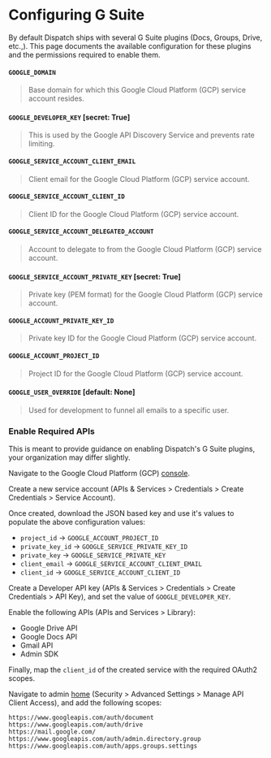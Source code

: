 # Configuring G Suite

By default Dispatch ships with several G Suite plugins \(Docs, Groups, Drive, etc.,\). This page documents the available configuration for these plugins and the permissions required to enable them.

#### `GOOGLE_DOMAIN`

> Base domain for which this Google Cloud Platform \(GCP\) service account resides.

#### `GOOGLE_DEVELOPER_KEY` \[secret: True\]

> This is used by the Google API Discovery Service and prevents rate limiting.

#### `GOOGLE_SERVICE_ACCOUNT_CLIENT_EMAIL`

> Client email for the Google Cloud Platform \(GCP\) service account.

#### `GOOGLE_SERVICE_ACCOUNT_CLIENT_ID`

> Client ID for the Google Cloud Platform \(GCP\) service account.

#### `GOOGLE_SERVICE_ACCOUNT_DELEGATED_ACCOUNT`

> Account to delegate to from the Google Cloud Platform \(GCP\) service account.

#### `GOOGLE_SERVICE_ACCOUNT_PRIVATE_KEY` \[secret: True\]

> Private key \(PEM format\) for the Google Cloud Platform \(GCP\) service account.

#### `GOOGLE_ACCOUNT_PRIVATE_KEY_ID`

> Private key ID for the Google Cloud Platform \(GCP\) service account.

#### `GOOGLE_ACCOUNT_PROJECT_ID`

> Project ID for the Google Cloud Platform \(GCP\) service account.

#### `GOOGLE_USER_OVERRIDE` \[default: None\]

> Used for development to funnel all emails to a specific user.

### Enable Required APIs

This is meant to provide guidance on enabling Dispatch's G Suite plugins, your organization may differ slightly. 

Navigate to the Google Cloud Platform \(GCP\) [console](https://console.cloud.google.com/). 

Create a new service account \(APIs & Services &gt; Credentials &gt; Create Credentials &gt; Service Account\).

Once created, download the JSON based key and use it's values to populate the above configuration values:

* `project_id` -&gt; `GOOGLE_ACCOUNT_PROJECT_ID`
* `private_key_id` -&gt; `GOOGLE_SERVICE_PRIVATE_KEY_ID`
* `private_key` -&gt; `GOOGLE_SERVICE_PRIVATE_KEY`
* `client_email` -&gt; `GOOGLE_SERVICE_ACCOUNT_CLIENT_EMAIL`
* `client_id` -&gt; `GOOGLE_SERVICE_ACCOUNT_CLIENT_ID`

Create a Developer API key \(APIs & Services &gt; Credentials &gt; Create Credentials &gt; API Key\), and set the value of `GOOGLE_DEVELOPER_KEY`.

Enable the following APIs \(APIs and Services &gt; Library\):

* Google Drive API
* Google Docs API
* Gmail API
* Admin SDK

Finally, map the `client_id` of the created service with the required OAuth2 scopes.

Navigate to admin [home](https://admin.google.com/AdminHome?chromeless=1#OGX:ManageOauthClients%20) \(Security &gt; Advanced Settings &gt; Manage API Client Access\), and add the following scopes:

```text
https://www.googleapis.com/auth/document
https://www.googleapis.com/auth/drive
https://mail.google.com/
https://www.googleapis.com/auth/admin.directory.group
https://www.googleapis.com/auth/apps.groups.settings
```

